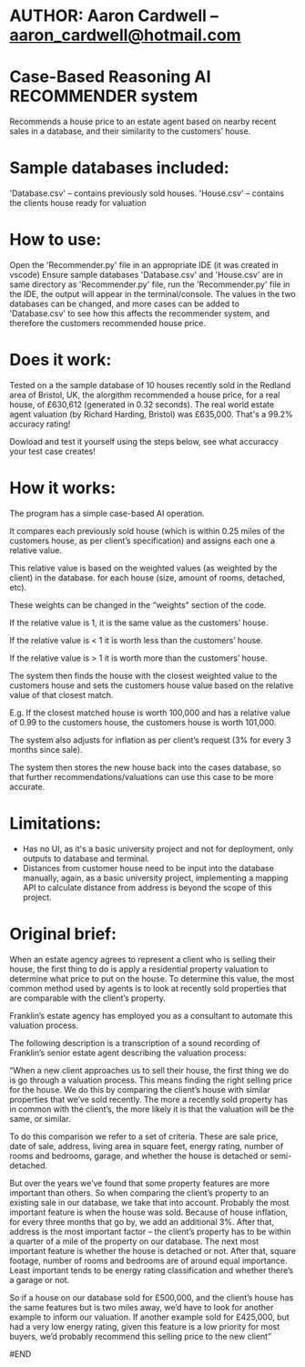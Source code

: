 # AUTHOR: Aaron Cardwell – aaron_cardwell@hotmail.com

# Case-Based Reasoning AI RECOMMENDER system

Recommends a house price to an estate agent based on nearby recent sales in a database, and their 
similarity to the customers’ house.

# Sample databases included:
'Database.csv' – contains previously sold houses.
'House.csv' – contains the clients house ready for valuation

# How to use:
Open the 'Recommender.py' file in an appropriate IDE (it was created in vscode)
Ensure sample databases 'Database.csv' and 'House.csv' are in same directory as 'Recommender.py' 
file, run the 'Recommender.py' file in the IDE, the output will appear in the terminal/console.
The values in the two databases can be changed, and more cases can be added to 'Database.csv' to
see how this affects the recommender system, and therefore the customers recommended house price.

# Does it work:
Tested on a the sample database of 10 houses recently sold in the Redland area of Bristol, UK, 
the alorgithm recommended a house price, for a real house, of £630,612 (generated in 0.32 
seconds). The real world estate agent valuation (by Richard Harding, Bristol) was £635,000. That's 
a 99.2% accuracy rating!

Dowload and test it yourself using the steps below, see what accuraccy your test case creates!

# How it works:
The program has a simple case-based AI operation.

It compares each previously sold house (which is within 0.25 miles of the customers house, as per 
client’s specification) and assigns each one a relative value.

This relative value is based on the weighted values (as weighted by the client) in the database.
for each house (size, amount of rooms, detached, etc).

These weights can be changed in the “weights” section of the code.

If the relative value is 1, it is the same value as the customers’ house.

If the relative value is < 1 it is worth less than the customers’ house.

If the relative value is > 1 it is worth more than the customers’ house.

The system then finds the house with the closest weighted value to the customers house and sets 
the customers house value based on the relative value of that closest match.

E.g. If the closest matched house is worth 100,000 and has a relative value of 0.99 to the 
customers house, the customers house is worth 101,000.

The system also adjusts for inflation as per client’s request (3% for every 3 months since sale).

The system then stores the new house back into the cases database, so that further 
recommendations/valuations can use this case to be more accurate.

# Limitations:
- Has no UI, as it's a basic university project and not for deployment, only outputs to database
and terminal.
- Distances from customer house need to be input into the database manually, again, as a basic
university project, implementing a mapping API to calculate distance from address is beyond the
scope of this project.

# Original brief:
When an estate agency agrees to represent a client who is selling their house, the first thing
to do is apply a residential property valuation to determine what price to put on the house. To
determine this value, the most common method used by agents is to look at recently sold properties 
that are comparable with the client’s property.

Franklin’s estate agency has employed you as a consultant to automate this valuation
process.

The following description is a transcription of a sound recording of Franklin’s senior estate 
agent describing the valuation process: 

“When a new client approaches us to sell their house, the first thing we do is go through a 
valuation process. This means finding the right selling price for the house. We do this by 
comparing the client’s house with similar properties that we’ve sold recently. The more a recently 
sold property has in common with the client’s, the more likely it is that the valuation will be 
the same, or similar. 

To do this comparison we refer to a set of criteria. These are sale price, date of sale, address, 
living area in square feet, energy rating, number of rooms and bedrooms, garage, and whether the 
house is detached or semi-detached. 

But over the years we’ve found that some property features are more important than others. So when 
comparing the client’s property to an existing sale in our database, we take that into account. 
Probably the most important feature is when the house was sold. Because of house inflation, for 
every three months that go by, we add an additional 3%. After that, address is the most important 
factor – the client’s property has to be within a quarter of a mile of the property on our 
database. The next most important feature is whether the house is detached or not. After that, 
square footage, number of rooms and bedrooms are of around equal importance. Least important tends 
to be energy rating classification and whether there’s a garage or not. 

So if a house on our database sold for £500,000, and the client’s house has the same features but 
is two miles away, we’d have to look for another example to inform our valuation. If another 
example sold for £425,000, but had a very low energy rating, given this feature is a low priority 
for most buyers, we’d probably recommend this selling price to the new client”

#END
